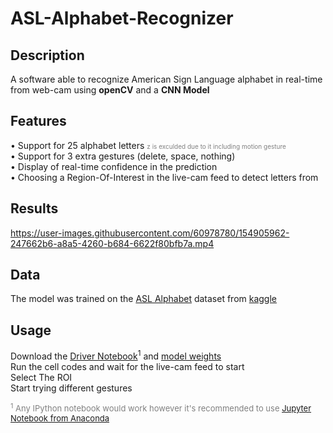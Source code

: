 # ASL-Alphabet-Recognizer
## Description

 A software able to recognize American Sign Language alphabet in real-time from web-cam using **openCV** and a **CNN Model**
 
## Features
• Support for 25 alphabet letters <font size=1, color='gray'>z is exculded due to it including motion gesture</font> <br>
• Support for 3 extra gestures (delete, space, nothing) <br>
• Display of real-time confidence in the prediction <br>
• Choosing a Region-Of-Interest in the live-cam feed to detect letters from

## Results
https://user-images.githubusercontent.com/60978780/154905962-247662b6-a8a5-4260-b684-6622f80bfb7a.mp4

## Data
The model was trained on the [ASL Alphabet](https://www.kaggle.com/grassknoted/asl-alphabet) dataset from [kaggle](kaggle.com)

## Usage
Download the [Driver Notebook](https://github.com/aymanmostafa11/ASL-Alphabet-Recognizer/blob/main/Sign%20Recognizer%20Driver%20Code.ipynb)<sup>1</sup> and [model weights](https://github.com/aymanmostafa11/ASL-Alphabet-Recognizer/blob/main/final_best_weights.h5)<br>
Run the cell codes and wait for the live-cam feed to start <br>
Select The ROI <br>
Start trying different gestures

<font size=2, color=gray><sup>1</sup> Any IPython notebook would work however it's recommended to use [Jupyter Notebook from Anaconda](https://www.anaconda.com/products/individual)
</font>
